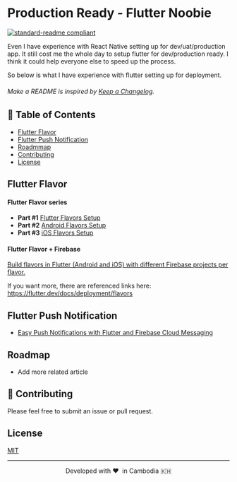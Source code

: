 # Production Ready - Flutter Noobie

[![standard-readme compliant](https://img.shields.io/badge/readme%20style-standard-brightgreen.svg?style=flat-square)](https://github.com/RichardLitt/standard-readme)

Even I have experience with React Native setting up for dev/uat/production app. It still cost me the whole day to setup flutter for dev/production ready. I think it could help everyone else to speed up the process.

So below is what I have experience with flutter setting up for deployment.

###### Make a README is inspired by [Keep a Changelog](https://github.com/dguo/make-a-readme/blob/master/README.md).

## 🚀 Table of Contents

- [Flutter Flavor](#flutter-flavor)
- [Flutter Push Notification](#flutter-push-notification)
- [Roadmmap](#roadmap)
- [Contributing](#contributing)
- [License](#license)

## Flutter Flavor

#### Flutter Flavor series

- <b>Part #1</b> [Flutter Flavors Setup](https://medium.com/@vo9312/flutter-series-part-1-flutter-flavors-setup-bb6aba1586ac)
- <b>Part #2</b> [Android Flavors Setup](https://medium.com/@vo9312/flutter-series-part-2-android-flavors-setup-b3e3ba5c3d5b)
- <b>Part #3</b> [iOS Flavors Setup](https://medium.com/@vo9312/flutter-series-part-3-ios-flavors-setup-47cbf9274883)

#### Flutter Flavor + Firebase

[Build flavors in Flutter (Android and iOS) with different Firebase projects per flavor.](https://medium.com/@animeshjain/build-flavors-in-flutter-android-and-ios-with-different-firebase-projects-per-flavor-27c5c5dac10b)

If you want more, there are referenced links here: https://flutter.dev/docs/deployment/flavors

## Flutter Push Notification

- [Easy Push Notifications with Flutter and Firebase Cloud Messaging](https://medium.com/@SebastianEngel/easy-push-notifications-with-flutter-and-firebase-cloud-messaging-d96084f5954f)

## Roadmap

- Add more related article

## 🍰 Contributing

Please feel free to submit an issue or pull request.

## License

[MIT](https://github.com/dguo/make-a-readme/blob/master/LICENSE)

<hr>
<p align="center">
Developed with ❤️ &nbspin Cambodia 🇰🇭
</p>
